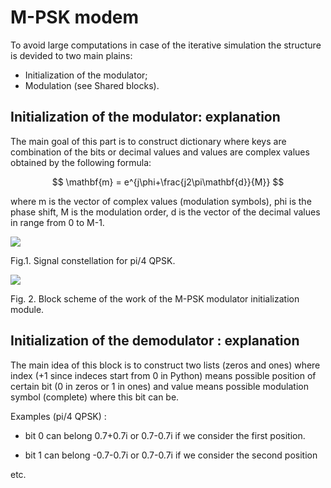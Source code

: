 # M-PSK modem

To avoid large computations in case of the iterative simulation the structure is devided to two main plains:

* Initialization of the modulator;
* Modulation \(see Shared blocks\).

## Initialization of the modulator: explanation

The main goal of this part is to construct dictionary where keys are combination of the bits or decimal values and values are complex values obtained by the following formula:


$$
\mathbf{m} = e^{j\phi+\frac{j2\pi\mathbf{d}}{M}}
$$


where m is the vector of complex values \(modulation symbols\), phi is the phase shift, M is the modulation order, d is the vector of the decimal values in range from 0 to M-1.

![](/assets/import.png)

Fig.1. Signal constellation for pi/4 QPSK.



![](/assets/import2.png)

Fig. 2. Block scheme of the work of the M-PSK modulator initialization module.

## Initialization of the demodulator : explanation

The main idea of this block is to construct two lists \(zeros and ones\) where index \(+1 since indeces start from 0 in Python\) means possible position of certain bit \(0 in zeros or 1 in ones\)  and value means possible modulation symbol \(complete\) where this bit can be.

Examples \(pi/4 QPSK\) :

* bit 0 can belong 0.7+0.7i or 0.7-0.7i if we consider the first position.

* bit 1 can belong -0.7-0.7i or 0.7-0.7i if we consider the second position

etc.

